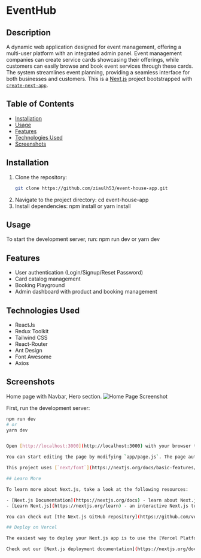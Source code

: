 # EventHub

## Description
A dynamic web application designed for event management, offering a multi-user platform with an 
integrated admin panel. Event management companies can create service cards showcasing their 
offerings, while customers can easily browse and book event services through these cards. The system 
streamlines event planning, providing a seamless interface for both businesses and customers.
This is a [Next.js](https://nextjs.org/) project bootstrapped with [`create-next-app`](https://github.com/vercel/next.js/tree/canary/packages/create-next-app).

## Table of Contents
- [Installation](#installation)
- [Usage](#usage)
- [Features](#features)
- [Technologies Used](#technologies-used)
- [Screenshots](#screenshots)


## Installation
1. Clone the repository:
   ```bash
   git clone https://github.com/ziaulh53/event-house-app.git
2. Navigate to the project directory:
   cd event-house-app
3. Install dependencies:
   npm install or yarn install

## Usage
To start the development server, run:
npm run dev or yarn dev

## Features
- User authentication (Login/Signup/Reset Password)
- Card catalog management
- Booking Playground
- Admin dashboard with product and booking management

## Technologies Used
- ReactJs
- Redux Toolkit
- Tailwind CSS
- React-Router
- Ant Design
- Font Awesome
- Axios

## Screenshots 

Home page with Navbar, Hero section.
![Home Page Screenshot](./public/images/screenshots/home.png)





First, run the development server:

```bash
npm run dev
# or
yarn dev


Open [http://localhost:3000](http://localhost:3000) with your browser to see the result.

You can start editing the page by modifying `app/page.js`. The page auto-updates as you edit the file.

This project uses [`next/font`](https://nextjs.org/docs/basic-features/font-optimization) to automatically optimize and load Inter, a custom Google Font.

## Learn More

To learn more about Next.js, take a look at the following resources:

- [Next.js Documentation](https://nextjs.org/docs) - learn about Next.js features and API.
- [Learn Next.js](https://nextjs.org/learn) - an interactive Next.js tutorial.

You can check out [the Next.js GitHub repository](https://github.com/vercel/next.js/) - your feedback and contributions are welcome!

## Deploy on Vercel

The easiest way to deploy your Next.js app is to use the [Vercel Platform](https://vercel.com/new?utm_medium=default-template&filter=next.js&utm_source=create-next-app&utm_campaign=create-next-app-readme) from the creators of Next.js.

Check out our [Next.js deployment documentation](https://nextjs.org/docs/deployment) for more details.
